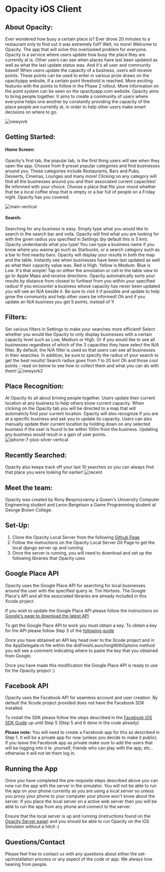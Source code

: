 # Opacity iOS Client

## About Opacity:
Ever wondered how busy a certain place is? Ever drove 20 minutes to a restaurant only to find out it was extremely full? Well, no more! Welcome to Opacity. The app that will solve this overlooked problem for everyone. Opacity is a service where users update how busy the place they are currently at is. Other users can see when places have last been updated as well as what the last update status was. And it's all user and community based! When users update the capacity of a business, users will receive points. These points can be used to enter in various prize draws on the opacityapp website, if a certain point threshold is reached. More exciting features with the points to follow in the Phase 2 rollout. More information on the point system can be seen on the opacityapp.com website. Opacity aims to bring people together. It aims to create a community of users where everyone helps one another by constantly providing the capacity of the place people are currently at, in order to help other users make smart decisions on where to go.

![newyork](https://user-images.githubusercontent.com/19450714/35369532-4bf18100-0156-11e8-811f-997b064f200b.png)

## Getting Started:

#### Home Screen:
Opacity's first tab, the popular tab, is the first thing users will see when they open the app. Choose from 9 preset popular categories and find businesses around you. These categories include Restaurants, Bars and Pubs, Desserts, Cinemas, Lounges and many more! Clicking on any category will find all the businesses around you and their associated current capacities! Be informed with your choice. Choose a place that fits your mood whether that be a local coffee shop that is empty or a bar full of people on a Friday night. Opacity has you covered.

![main-vertical](https://user-images.githubusercontent.com/19450714/35369531-4be14e98-0156-11e8-951a-630286584186.png)


#### Search:
Searching for any business is easy. Simply type what you would like to search in the search bar and voila. Opacity will find what you are looking for with the given radius you specified in Settings (by default this is 5 km). Opacity understands what you type! You can type a business name if you know where you wanna go such as Starbucks, or a search category such as a bar to find nearby bars. Opacity will display your results in both the map and the table. Instantly see when businesses have been last updated as well as what their capacity value was. Red is High. Yellow is Medium. Blue is Low. It's that simple! Tap on either the annotation or cell in the table view to go to Apple Maps and receive directions. Opacity automatically sorts your results by distance from closest to furthest from you within your specified radius! If you encounter a business whose capacity has never been updated you will see an N/A beside it. Be sure to visit it if possible and update to help grow the community and help other users be informed! Oh and if you update an N/A business you get 5 points, instead of 1!


## Filters:
Set various filters in Settings to make your searches more efficient! Select whether you would like Opacity to only display businesses with a certain capacity level such as Low, Medium or High. Or if you would like to see all businesses regardless of which of the 3 capacities they have select the N/A filter. By default, the N/A filter is used so that users can see all businesses in their searches. In addition, be sure to specify the radius of your search to get the best results! Search radius goes from 1 to 20 km! Oh and those cool points - read on below to see how to collect them and what you can do with them! 
![newyork2](https://user-images.githubusercontent.com/19450714/35369533-4c173dfa-0156-11e8-874e-44a399123faa.png)


## Place Recognition:

At Opacity its all about brining people together. Users update their current location at any business to help others know current capacity. When clicking on the Opacity tab you will be directed to a map that will automaticly find your current location. Opacity will also recognize if you are at a specific business and ask you to update its capacity. Users can also manually update their current location by holding down on any selected business if the user is found to be within 100m from the business. Updating any business would result in a gain of user points. 
![iphone-7-plus-silver-vertical](https://user-images.githubusercontent.com/19450714/35369529-4bc2bed8-0156-11e8-8237-cd2e86ae5326.png)

## Recently Searched:

Opacity also keeps track off your last 10 searches so you can always find that place you were looking for earlier!
![recent](https://user-images.githubusercontent.com/19450714/35369535-4c2f8752-0156-11e8-926b-ce59b489531c.png)


## Meet the team:

Opacity was created by Rony Besprozvanny a Queen's University Computer Engineering student and Leron Bergelson a Game Programming student at George Brown College.

## Set-Up:

1. Clone the Opacity Local Server from the following [Github Page](https://github.com/ronyBesp/opacity-local-server/)
2. Follow the instructions on the Opacity Local Server Git Page to get the local django server up and running
3. Once the server is running, you will need to download and set up the following libraries that Opacity uses


## Google Place API

Opacity uses the Google Place API for searching for local businesses around the user with the specified query ie. Tim Hortons.
The Google Place's API and all the associated libraries are already included in this Xcode project. 

If you wish to update the Google Place API please follow the instructions on [Google's page to download the latest API](https://developers.google.com/places/ios-api/start#step-2-install-the-api)

To get the Google Place API to work you must obtain a key. To obtain a key for the API please follow Step 3 of the [following guide](https://developers.google.com/places/ios-api/start#step-2-install-the-api)

Once you have obtained an API key head over to the Xcode project and in the AppDelegate.m file within the didFinishLaunchingWithOptions method
you will see a comment indicating where to paste the key that you obtained from Google.


Once you have made this modification the Google Place API is ready to use for the Opacity project :) 


## Facebook API

Opacity uses the Facebook API for seamless account and user creation. By default the Xcode project provided does not have the Facebook SDK installed.

To install the SDK please follow the steps described in the [Facebook iOS SDK Guide](https://developers.facebook.com/docs/ios/getting-started) up until Step 5 (Step 5 and 6 done in the code already)

**Please note:** You will need to create a Facebook app for this as described in Step 1. It will be a private app for now (unless you decide to make it public).
If you leave the Facebook app as private make sure to add the users that will be logging into it ie. yourself, friends who can play with the app, etc..
otherwise it will not let them log in.



## Running the App

Once you have completed the pre-requisite steps described above you can now run the app with the server in the simulator. 
You will not be able to run the app on your phone currently as you are using a local server so unless you proxy your phone to your computer your phone won't know
about the server. If you place the local server on a active web server then you will be able to run the app from any phone and connect to the server.

Ensure that the local server is up and running (instructions found on the [Opacity Server page](https://github.com/ronyBesp/opacity-local-server)) and you should be able to run Opacity on the iOS Simulator without a hitch :)



## Questions/Contact

Please feel free to contact us with any questions about either the set-up/installation process or any aspect of the code or app. We always love hearing from people.
